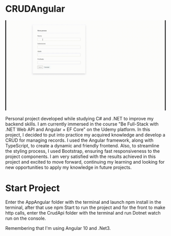 # CRUDAngular


![Project GIF](https://github.com/EnilsonNeto/CRUDAngular/blob/master/AppAngular/src/assets/images/gifToNet.gif)

Personal project developed while studying C# and .NET to improve my backend skills. I am currently immersed in the course "Be Full-Stack with .NET Web API and Angular + EF Core" on the Udemy platform.
In this project, I decided to put into practice my acquired knowledge and develop a CRUD for managing records. I used the Angular framework, along with TypeScript, to create a dynamic and friendly frontend. Also, to streamline the styling process, I used Bootstrap, ensuring fast responsiveness to the project components.
I am very satisfied with the results achieved in this project and excited to move forward, continuing my learning and looking for new opportunities to apply my knowledge in future projects.

# Start Project
Enter the AppAngular folder with the terminal and launch npm install in the terminal, after that use npm Start to run the project and for the front to make http calls, enter the CrudApi folder with the terminal and run Dotnet watch run on the console.

Remembering that I'm using Angular 10 and .Net3.

